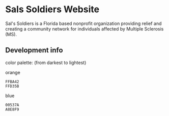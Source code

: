# Sals Soldiers Website

Sal's Soldiers is a Florida based nonprofit organization providing relief and creating a community network for individuals affected by Multiple Sclerosis (MS).

## Development info

color palette:
(from darkest to lightest)

orange
```F5A201
FFBA42
FFD35B
```
blue
```013C58
00537A
A8E8F9
```